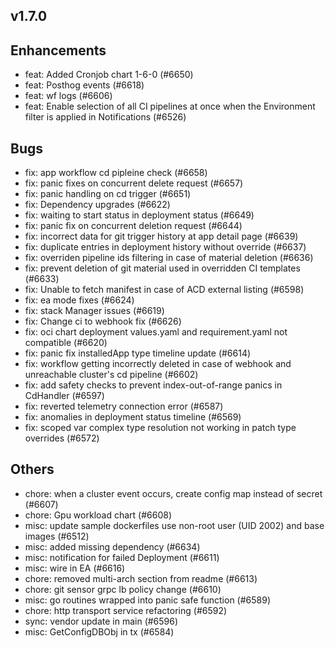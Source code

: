 ## v1.7.0

## Enhancements
- feat: Added Cronjob chart 1-6-0 (#6650)
- feat: Posthog events (#6618)
- feat: wf logs (#6606)
- feat: Enable selection of all CI pipelines at once when the Environment filter is applied in Notifications (#6526)
## Bugs
- fix: app workflow cd pipleine check (#6658)
- fix: panic fixes on concurrent delete request (#6657)
- fix: panic handling on cd trigger  (#6651)
- fix: Dependency upgrades (#6622)
- fix: waiting to start status in deployment status (#6649)
- fix: panic fix on concurrent deletion request (#6644)
- fix: incorrect data for git trigger history at app detail page (#6639)
- fix: duplicate entries in deployment history without override (#6637)
- fix: overriden pipeline ids filtering in case of material deletion (#6636)
- fix: prevent deletion of git material used in overridden CI templates (#6633)
- fix: Unable to fetch manifest in case of ACD external listing (#6598)
- fix: ea mode fixes (#6624)
- fix: stack Manager issues (#6619)
- fix: Change ci to webhook fix (#6626)
- fix: oci chart deployment values.yaml and requirement.yaml not compatible (#6620)
- fix: panic fix installedApp type timeline update (#6614)
- fix: workflow getting incorrectly deleted in case of webhook and unreachable cluster's cd pipeline (#6602)
- fix: add safety checks to prevent index-out-of-range panics in CdHandler (#6597)
- fix: reverted telemetry connection error (#6587)
- fix: anomalies in deployment status timeline (#6569)
- fix: scoped var complex type resolution not working in patch type overrides (#6572)
## Others
- chore: when a cluster event occurs, create config map instead of secret (#6607)
- chore: Gpu workload chart (#6608)
- misc: update sample dockerfiles use non-root user (UID 2002) and base images (#6512)
- misc: added missing dependency (#6634)
- misc: notification for failed Deployment (#6611)
- misc: wire in EA (#6616)
- chore: removed multi-arch section from readme (#6613)
- chore: git sensor grpc lb policy change (#6610)
- misc: go routines wrapped into panic safe function (#6589)
- chore: http transport service refactoring (#6592)
- sync: vendor update in main (#6596)
- misc: GetConfigDBObj in tx (#6584)
